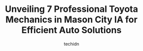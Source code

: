 ---
layout: ampstory
image: https://images.unsplash.com/photo-1532578498858-e21a39e0a449?ixlib=rb-4.0.3&ixid=MnwxMjA3fDB8MHxwaG90by1wYWdlfHx8fGVufDB8fHx8&auto=format&fit=crop&w=640&h=853&q=80
author: techidn
featured: false
description: Experience the excellence of automotive service by visiting the 7 best Toyota Mechanic in Mason City IA, USA. With their expertise, attention to detail, and commitment to customer satisfacti
title: Unveiling 7 Professional Toyota Mechanics in Mason City IA for Efficient Auto Solutions
cover:
   title: Unveiling 7 Professional Toyota Mechanics in Mason City IA for Efficient Auto Solutions
   subtitle: Rickpate
   background: https://images.unsplash.com/photo-1532578498858-e21a39e0a449?ixlib=rb-4.0.3&ixid=MnwxMjA3fDB8MHxwaG90by1wYWdlfHx8fGVufDB8fHx8&auto=format&fit=crop&w=640&h=853&q=80

pages: 
 - layout: thirds
   top: <h1>#1 Jeffrey Auto Repair Service</h1>
   bottom: "<p>You can tell they truly care about their customers! Their attention to detail is over the top! They picked up and dropped my car off so I could continue to work, included</p>"
   background: https://www.knot35.com/toplist/wp-content/uploads/2023/06/best-toyota-mechanic-1-in-mason-city-ia-1685841424.jpeg
   backgroundblur: true
 - layout: thirds
   top: <h1>#2 Walmart Auto Care Centers</h1>
   bottom: "<p>4151 4th St SW, Mason City, IA 50401, United States</p>"
   background: https://www.knot35.com/toplist/wp-content/uploads/2023/06/best-toyota-mechanic-2-in-mason-city-ia-1685841424.jpeg
   cta:
      link: https://www.knot35.com/toplist/unveiling-7-professional-toyota-mechanics-in-mason-city-ia-for-efficient-auto-solutions/
      text: Unveiling 7 Professional Toyota Mechanics in Mason City IA for Efficient Auto Solutions
 - layout: thirds
   top: <h1>#3 Scottys Auto Service</h1>
   bottom: "<p>1103 N Federal Ave, Mason City, IA 50401, United States</p>"
   background: https://www.knot35.com/toplist/wp-content/uploads/2023/06/best-toyota-mechanic-3-in-mason-city-ia-1685841425.jpeg
   cta:
      link: https://www.knot35.com/toplist/unveiling-7-professional-toyota-mechanics-in-mason-city-ia-for-efficient-auto-solutions/
      text: Unveiling 7 Professional Toyota Mechanics in Mason City IA for Efficient Auto Solutions
 - layout: thirds
   top: <h1>#4 Overdrive Auto</h1>
   bottom: "<p>200 19th St SW, Mason City, IA 50401, United States</p>"
   background: https://images.unsplash.com/photo-1609083590460-7b8cc0ca65f8?ixlib=rb-4.0.3&ixid=MnwxMjA3fDB8MHxwaG90by1wYWdlfHx8fGVufDB8fHx8&auto=format&fit=crop&w=640&h=853&q=80
   cta:
      link: https://www.knot35.com/toplist/unveiling-7-professional-toyota-mechanics-in-mason-city-ia-for-efficient-auto-solutions/
      text: Unveiling 7 Professional Toyota Mechanics in Mason City IA for Efficient Auto Solutions
 - layout: thirds
   top: <h1>#5 Charlies Auto Repair</h1>
   bottom: "<p>818 S Federal Ave, Mason City, IA 50401, United States</p>"
   background: https://images.unsplash.com/photo-1597773150796-e5c14ebecbf5?ixlib=rb-4.0.3&ixid=MnwxMjA3fDB8MHxwaG90by1wYWdlfHx8fGVufDB8fHx8&auto=format&fit=crop&w=640&h=853&q=80
   cta:
      link: https://www.knot35.com/toplist/unveiling-7-professional-toyota-mechanics-in-mason-city-ia-for-efficient-auto-solutions/
      text: Unveiling 7 Professional Toyota Mechanics in Mason City IA for Efficient Auto Solutions
 - layout: thirds
   top: <h1>#6 Coopers Auto Repair</h1>
   bottom: "<p>1414 N Federal Ave, Mason City, IA 50401, United States</p>"
   background: https://images.unsplash.com/photo-1533998839656-76f5e4b2bccb?ixlib=rb-4.0.3&ixid=MnwxMjA3fDB8MHxwaG90by1wYWdlfHx8fGVufDB8fHx8&auto=format&fit=crop&w=640&h=853&q=80
   cta:
      link: https://www.knot35.com/toplist/unveiling-7-professional-toyota-mechanics-in-mason-city-ia-for-efficient-auto-solutions/
      text: Unveiling 7 Professional Toyota Mechanics in Mason City IA for Efficient Auto Solutions
 - layout: thirds
   top: <h1>#7 Complete Auto Repair</h1>
   bottom: "<p>2856 9th St SW, Mason City, IA 50401, United States</p>"
   background: https://images.unsplash.com/photo-1604871000636-074fa5117945?ixlib=rb-4.0.3&ixid=MnwxMjA3fDB8MHxwaG90by1wYWdlfHx8fGVufDB8fHx8&auto=format&fit=crop&w=640&h=853&q=80
   cta:
      link: https://www.knot35.com/toplist/unveiling-7-professional-toyota-mechanics-in-mason-city-ia-for-efficient-auto-solutions/
      text: Unveiling 7 Professional Toyota Mechanics in Mason City IA for Efficient Auto Solutions
 - layout: thirds
   middle: Continue reading...
   background: https://images.unsplash.com/photo-1602536052359-ef94c21c5948?ixlib=rb-4.0.3&ixid=MnwxMjA3fDB8MHxwaG90by1wYWdlfHx8fGVufDB8fHx8&auto=format&fit=crop&w=640&h=853&q=80
   cta:
      link: https://www.knot35.com/toplist/unveiling-7-professional-toyota-mechanics-in-mason-city-ia-for-efficient-auto-solutions/
      text: Unveiling 7 Professional Toyota Mechanics in Mason City IA for Efficient Auto Solutions
      
---